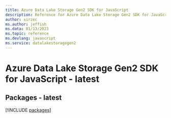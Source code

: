 ```yaml
---
title: Azure Data Lake Storage Gen2 SDK for JavaScript
description: Reference for Azure Data Lake Storage Gen2 SDK for JavaScript
author: xirzec
ms.author: jeffish
ms.data: 01/13/2023
ms.topic: reference
ms.devlang: javascript
ms.service: datalakestoragegen2
---
```

# Azure Data Lake Storage Gen2 SDK for JavaScript - latest
## Packages - latest
[!INCLUDE [packages](data-lake-storage-gen2-index.md)]